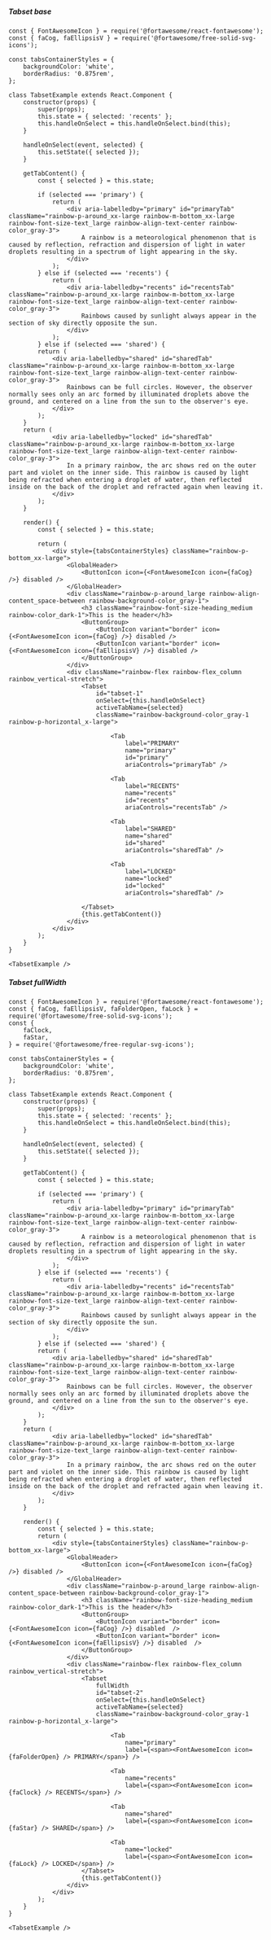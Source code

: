 ##### Tabset base

    const { FontAwesomeIcon } = require('@fortawesome/react-fontawesome');
    const { faCog, faEllipsisV } = require('@fortawesome/free-solid-svg-icons');

    const tabsContainerStyles = {
        backgroundColor: 'white',
        borderRadius: '0.875rem',
    };

    class TabsetExample extends React.Component {
        constructor(props) {
            super(props);
            this.state = { selected: 'recents' };
            this.handleOnSelect = this.handleOnSelect.bind(this);
        }

        handleOnSelect(event, selected) {
            this.setState({ selected });
        }

        getTabContent() {
            const { selected } = this.state;

            if (selected === 'primary') {
                return (
                    <div aria-labelledby="primary" id="primaryTab" className="rainbow-p-around_xx-large rainbow-m-bottom_xx-large rainbow-font-size-text_large rainbow-align-text-center rainbow-color_gray-3">
                        A rainbow is a meteorological phenomenon that is caused by reflection, refraction and dispersion of light in water droplets resulting in a spectrum of light appearing in the sky.
                    </div>
                );
            } else if (selected === 'recents') {
                return (
                    <div aria-labelledby="recents" id="recentsTab" className="rainbow-p-around_xx-large rainbow-m-bottom_xx-large rainbow-font-size-text_large rainbow-align-text-center rainbow-color_gray-3">
                        Rainbows caused by sunlight always appear in the section of sky directly opposite the sun.
                    </div>
                );
            } else if (selected === 'shared') {
            return (
                <div aria-labelledby="shared" id="sharedTab" className="rainbow-p-around_xx-large rainbow-m-bottom_xx-large rainbow-font-size-text_large rainbow-align-text-center rainbow-color_gray-3">
                    Rainbows can be full circles. However, the observer normally sees only an arc formed by illuminated droplets above the ground, and centered on a line from the sun to the observer's eye.
                </div>
            );
        }
        return (
                <div aria-labelledby="locked" id="sharedTab" className="rainbow-p-around_xx-large rainbow-m-bottom_xx-large rainbow-font-size-text_large rainbow-align-text-center rainbow-color_gray-3">
                    In a primary rainbow, the arc shows red on the outer part and violet on the inner side. This rainbow is caused by light being refracted when entering a droplet of water, then reflected inside on the back of the droplet and refracted again when leaving it.
                </div>
            );
        }

        render() {
            const { selected } = this.state;

            return (
                <div style={tabsContainerStyles} className="rainbow-p-bottom_xx-large">
                    <GlobalHeader>
                        <ButtonIcon icon={<FontAwesomeIcon icon={faCog} />} disabled />
                    </GlobalHeader>
                    <div className="rainbow-p-around_large rainbow-align-content_space-between rainbow-background-color_gray-1">
                        <h3 className="rainbow-font-size-heading_medium rainbow-color_dark-1">This is the header</h3>
                        <ButtonGroup>
                            <ButtonIcon variant="border" icon={<FontAwesomeIcon icon={faCog} />} disabled />
                            <ButtonIcon variant="border" icon={<FontAwesomeIcon icon={faEllipsisV} />} disabled />
                        </ButtonGroup>
                    </div>
                    <div className="rainbow-flex rainbow-flex_column rainbow_vertical-stretch">
                        <Tabset 
                            id="tabset-1"
                            onSelect={this.handleOnSelect}
                            activeTabName={selected}
                            className="rainbow-background-color_gray-1 rainbow-p-horizontal_x-large">

                                <Tab 
                                    label="PRIMARY"
                                    name="primary"
                                    id="primary"
                                    ariaControls="primaryTab" />

                                <Tab
                                    label="RECENTS"
                                    name="recents"
                                    id="recents"
                                    ariaControls="recentsTab" />

                                <Tab
                                    label="SHARED"
                                    name="shared"
                                    id="shared"
                                    ariaControls="sharedTab" />

                                <Tab
                                    label="LOCKED"
                                    name="locked"
                                    id="locked"
                                    ariaControls="sharedTab" />

                        </Tabset>
                        {this.getTabContent()}
                    </div>
                </div>
            );
        }
    }

    <TabsetExample />


##### Tabset fullWidth

    const { FontAwesomeIcon } = require('@fortawesome/react-fontawesome');
    const { faCog, faEllipsisV, faFolderOpen, faLock } = require('@fortawesome/free-solid-svg-icons');
    const {
        faClock,
        faStar,
    } = require('@fortawesome/free-regular-svg-icons');

    const tabsContainerStyles = {
        backgroundColor: 'white',
        borderRadius: '0.875rem',
    };

    class TabsetExample extends React.Component {
        constructor(props) {
            super(props);
            this.state = { selected: 'recents' };
            this.handleOnSelect = this.handleOnSelect.bind(this);
        }

        handleOnSelect(event, selected) {
            this.setState({ selected });
        }

        getTabContent() {
            const { selected } = this.state;

            if (selected === 'primary') {
                return (
                    <div aria-labelledby="primary" id="primaryTab" className="rainbow-p-around_xx-large rainbow-m-bottom_xx-large rainbow-font-size-text_large rainbow-align-text-center rainbow-color_gray-3">
                        A rainbow is a meteorological phenomenon that is caused by reflection, refraction and dispersion of light in water droplets resulting in a spectrum of light appearing in the sky.
                    </div>
                );
            } else if (selected === 'recents') {
                return (
                    <div aria-labelledby="recents" id="recentsTab" className="rainbow-p-around_xx-large rainbow-m-bottom_xx-large rainbow-font-size-text_large rainbow-align-text-center rainbow-color_gray-3">
                        Rainbows caused by sunlight always appear in the section of sky directly opposite the sun.
                    </div>
                );
            } else if (selected === 'shared') {
            return (
                <div aria-labelledby="shared" id="sharedTab" className="rainbow-p-around_xx-large rainbow-m-bottom_xx-large rainbow-font-size-text_large rainbow-align-text-center rainbow-color_gray-3">
                    Rainbows can be full circles. However, the observer normally sees only an arc formed by illuminated droplets above the ground, and centered on a line from the sun to the observer's eye.
                </div>
            );
        }
        return (
                <div aria-labelledby="locked" id="sharedTab" className="rainbow-p-around_xx-large rainbow-m-bottom_xx-large rainbow-font-size-text_large rainbow-align-text-center rainbow-color_gray-3">
                    In a primary rainbow, the arc shows red on the outer part and violet on the inner side. This rainbow is caused by light being refracted when entering a droplet of water, then reflected inside on the back of the droplet and refracted again when leaving it.
                </div>
            );
        }

        render() {
            const { selected } = this.state;
            return (
                <div style={tabsContainerStyles} className="rainbow-p-bottom_xx-large">
                    <GlobalHeader>
                        <ButtonIcon icon={<FontAwesomeIcon icon={faCog} />} disabled />
                    </GlobalHeader>
                    <div className="rainbow-p-around_large rainbow-align-content_space-between rainbow-background-color_gray-1">
                        <h3 className="rainbow-font-size-heading_medium rainbow-color_dark-1">This is the header</h3>
                        <ButtonGroup>
                            <ButtonIcon variant="border" icon={<FontAwesomeIcon icon={faCog} />} disabled  />
                            <ButtonIcon variant="border" icon={<FontAwesomeIcon icon={faEllipsisV} />} disabled  />
                        </ButtonGroup>
                    </div>
                    <div className="rainbow-flex rainbow-flex_column rainbow_vertical-stretch">
                        <Tabset 
                            fullWidth
                            id="tabset-2"
                            onSelect={this.handleOnSelect}
                            activeTabName={selected}
                            className="rainbow-background-color_gray-1 rainbow-p-horizontal_x-large">
                            
                                <Tab
                                    name="primary"
                                    label={<span><FontAwesomeIcon icon={faFolderOpen} /> PRIMARY</span>} />

                                <Tab
                                    name="recents"
                                    label={<span><FontAwesomeIcon icon={faClock} /> RECENTS</span>} />

                                <Tab
                                    name="shared"
                                    label={<span><FontAwesomeIcon icon={faStar} /> SHARED</span>} />

                                <Tab
                                    name="locked"
                                    label={<span><FontAwesomeIcon icon={faLock} /> LOCKED</span>} />
                        </Tabset>
                        {this.getTabContent()}
                    </div>
                </div>
            );
        }
    }

    <TabsetExample />
